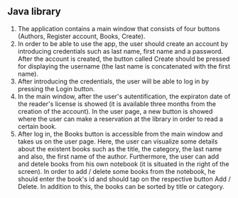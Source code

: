 ## Java library
1. The application contains a main window that consists of four buttons (Authors, Register account, Books, Create).
2. In order to be able to use the app, the user should create an account by introducing credentials such as last name, first name and a password. After the account is created, the button called Create should be pressed for displaying the username (the last name is concatenated with the first name). 
3. After introducing the credentials, the user will be able to log in by pressing the Login button. 
4. In the main window, after the user's autentification, the expiraton date of the reader's license is showed (it is available three months from the creation of the account). In the user page, a new button is showed where the user can make a reservation at the library in order to read a certain book.
5. After log in, the Books button is accessible from the main window and takes us on the user page. Here, the user can visualize some details about the existent books such as the title, the category, the last name and also, the first name of the author. Furthermore, the user can add and detele books from his own notebook (it is situated in the right of the screen). In order to add / delete some books from the notebook, he should enter the book's id and should tap on the respective button Add / Delete. In addition to this, the books can be sorted by title or category.
